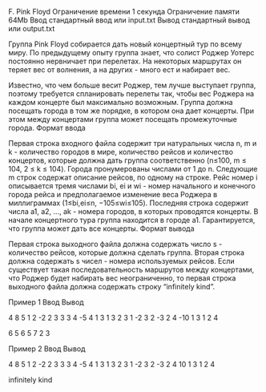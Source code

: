 
F. Pink Floyd
Ограничение времени 	1 секунда
Ограничение памяти 	64Mb
Ввод 	стандартный ввод или input.txt
Вывод 	стандартный вывод или output.txt

Группа Pink Floyd собирается дать новый концертный тур по всему миру. По предыдущему опыту группа знает, что солист Роджер Уотерс постоянно нервничает при перелетах. На некоторых маршрутах он теряет вес от волнения, а на других - много ест и набирает вес.

Известно, что чем больше весит Роджер, тем лучше выступает группа, поэтому требуется спланировать перелеты так, чтобы вес Роджера на каждом концерте был максимально возможным. Группа должна посещать города в том же порядке, в котором она дает концерты. При этом между концертами группа может посещать промежуточные города.
Формат ввода

Первая строка входного файла содержит три натуральных числа n, m и k - количество городов в мире, количество рейсов и количество концертов, которые должна дать группа соответственно (n≤100, m ≤ 104, 2 ≤ k ≤ 104). Города пронумерованы числами от 1 до n. Следующие m строк содержат описание рейсов, по одному на строке. Рейс номер i описывается тремя числами bi, ei и wi - номер начального и конечного города рейса и предполагаемое изменение веса Роджера в миллиграммах (1≤bi,ei≤n, −105≤wi≤105). Последняя строка содержит числа a1, a2, ..., ak - номера городов, в которых проводятся концерты. В начале концертного тура группа находится в городе a1. Гарантируется, что группа может дать все концерты.
Формат вывода

Первая строка выходного файла должна содержать число s - количество рейсов, которые должна сделать группа. Вторая строка должна содержать s чисел - номера используемых рейсов. Если существует такая последовательность маршрутов между концертами, что Роджер будет набирать вес неограниченно, то первая строка выходного файла должна содержать строку “infinitely kind”.

Пример 1
Ввод
Вывод

4 8 5
1 2 -2
2 3 3
3 4 -5
4 1 3
1 3 2
3 1 -2
3 2 -3
2 4 -10
1 3 1 2 4

	

6
5 6 5 7 2 3 

Пример 2
Ввод
Вывод

4 8 5
1 2 -2
2 3 3
3 4 -5
4 1 3
1 3 2
3 1 -2
3 2 -3
2 4 10
1 3 1 2 4

	

infinitely kind
